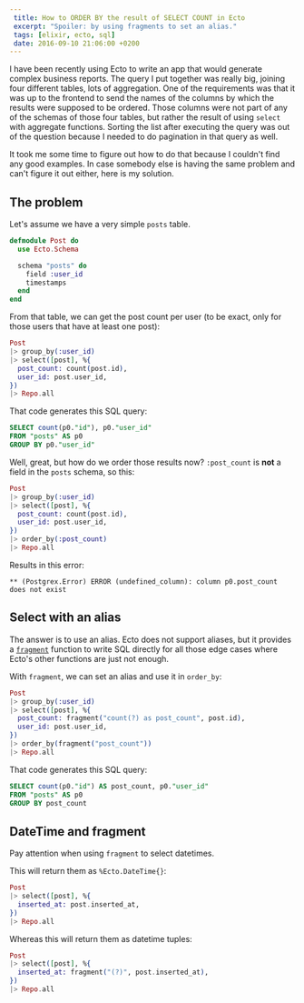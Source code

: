```yaml
---
 title: How to ORDER BY the result of SELECT COUNT in Ecto
 excerpt: "Spoiler: by using fragments to set an alias."
 tags: [elixir, ecto, sql]
 date: 2016-09-10 21:06:00 +0200
---
```


I have been recently using Ecto to write an app that would generate complex business reports. The query I put together was really big, joining four different tables, lots of aggregation. One of the requirements was that it was up to the frontend to send the names of the columns by which the results were supposed to be ordered. Those columns were not part of any of the schemas of those four tables, but rather the result of using `select` with aggregate functions. Sorting the list after executing the query was out of the question because I needed to do pagination in that query as well.

It took me some time to figure out how to do that because I couldn't find any good examples. In case somebody else is having the same problem and can't figure it out either, here is my solution.

## The problem

Let's assume we have a very simple `posts` table.

```elixir
defmodule Post do
  use Ecto.Schema

  schema "posts" do
    field :user_id
    timestamps
  end
end
```

From that table, we can get the post count per user (to be exact, only for those users that have at least one post):

```elixir
Post
|> group_by(:user_id)
|> select([post], %{
  post_count: count(post.id),
  user_id: post.user_id,
})
|> Repo.all
```

That code generates this SQL query:

```sql
SELECT count(p0."id"), p0."user_id"
FROM "posts" AS p0
GROUP BY p0."user_id"
```

Well, great, but how do we order those results now? `:post_count` is **not** a field in the `posts` schema, so this:

```elixir
Post
|> group_by(:user_id)
|> select([post], %{
  post_count: count(post.id),
  user_id: post.user_id,
})
|> order_by(:post_count)
|> Repo.all
```

Results in this error:

```
** (Postgrex.Error) ERROR (undefined_column): column p0.post_count does not exist
```

## Select with an alias

The answer is to use an alias. Ecto does not support aliases, but it provides a [`fragment`](https://hexdocs.pm/ecto/Ecto.Query.API.html#fragment/1) function to write SQL directly for all those edge cases where Ecto's other functions are just not enough.

With `fragment`, we can set an alias and use it in `order_by`:

```elixir
Post
|> group_by(:user_id)
|> select([post], %{
  post_count: fragment("count(?) as post_count", post.id),
  user_id: post.user_id,
})
|> order_by(fragment("post_count"))
|> Repo.all
```

That code generates this SQL query:

```sql
SELECT count(p0."id") AS post_count, p0."user_id"
FROM "posts" AS p0
GROUP BY post_count
```

## DateTime and fragment

Pay attention when using `fragment` to select datetimes.

This will return them as `%Ecto.DateTime{}`:

```elixir
Post
|> select([post], %{
  inserted_at: post.inserted_at,
})
|> Repo.all
```

Whereas this will return them as datetime tuples:

```elixir
Post
|> select([post], %{
  inserted_at: fragment("(?)", post.inserted_at),
})
|> Repo.all
```
